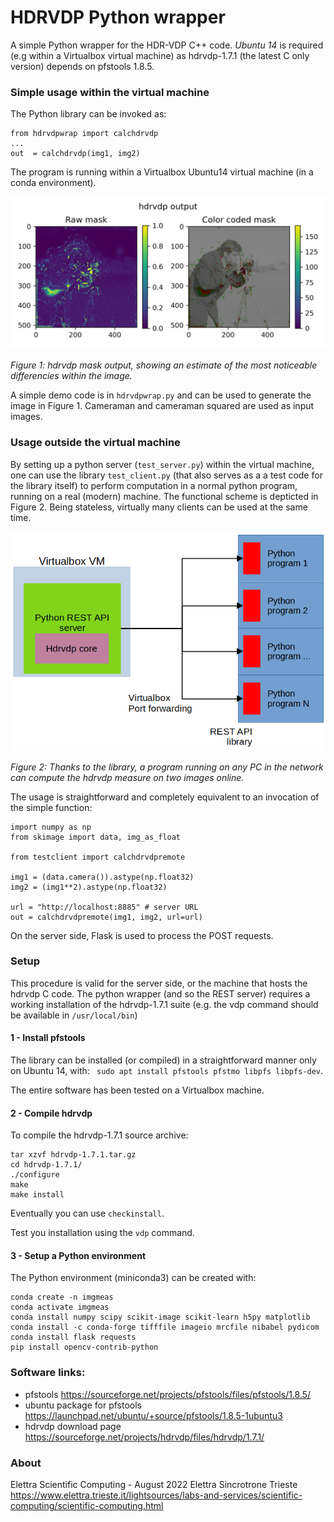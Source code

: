 # HDRVDP Python wrapper
A simple Python wrapper for the  HDR-VDP C++ code. *Ubuntu 14* is required (e.g within a Virtualbox virtual machine) as hdrvdp-1.7.1 (the latest C only version) depends on pfstools 1.8.5. 

### Simple usage within the virtual machine
The Python library can be invoked as:

```
from hdrvdpwrap import calchdrvdp
...
out  = calchdrvdp(img1, img2)
```
The program is running within a Virtualbox Ubuntu14 virtual machine (in a conda environment).

![plot](./hdrvdpout.png)

*Figure 1: hdrvdp mask output, showing an estimate of the most noticeable differencies within the image.*

A simple demo code is in `hdrvdpwrap.py` and can be used to generate the image in Figure 1. Cameraman and cameraman squared are used as input images.

### Usage outside the virtual machine
By setting up a python server (`test_server.py`) within the virtual machine, one can use the library `test_client.py` (that also serves as a a test code for the library itself) to perform computation in a normal python program, running on a real (modern) machine. The functional scheme  is depticted in Figure 2. Being stateless, virtually many clients can be used at the same time.

![plot](./graph_hdrvdp.png)

*Figure 2: Thanks to the library, a program running on any PC in the network can compute the hdrvdp measure on two images online.*

The usage is straightforward and completely equivalent to an invocation of the simple function:

```
import numpy as np
from skimage import data, img_as_float

from testclient import calchdrvdpremote

img1 = (data.camera()).astype(np.float32)
img2 = (img1**2).astype(np.float32)

url = "http://localhost:8885" # server URL
out = calchdrvdpremote(img1, img2, url=url)
```

On the server side, Flask is used to process the POST requests.

### Setup
This procedure is valid for the server side, or the machine that hosts the hdrvdp C code.
The python wrapper (and so the REST server) requires a working installation of the hdrvdp-1.7.1 suite (e.g. the vdp command should be available in `/usr/local/bin`)

#### 1 - Install pfstools
The library can be installed (or compiled) in a straightforward manner only on Ubuntu 14, with:
` sudo apt install pfstools pfstmo libpfs libpfs-dev`.

The entire software has been tested on a Virtualbox machine.

#### 2 - Compile hdrvdp
To compile the hdrvdp-1.7.1 source archive:

```
tar xzvf hdrvdp-1.7.1.tar.gz 
cd hdrvdp-1.7.1/
./configure 
make
make install
```
Eventually you can use `checkinstall`.

Test you installation using the `vdp` command.

#### 3 - Setup a Python environment
The Python environment (miniconda3) can be created with:

```
conda create -n imgmeas
conda activate imgmeas
conda install numpy scipy scikit-image scikit-learn h5py matplotlib 
conda install -c conda-forge tifffile imageio mrcfile nibabel pydicom
conda install flask requests
pip install opencv-contrib-python
```

### Software links:
 - pfstools https://sourceforge.net/projects/pfstools/files/pfstools/1.8.5/
 - ubuntu package for pfstools https://launchpad.net/ubuntu/+source/pfstools/1.8.5-1ubuntu3
 - hdrvdp download page https://sourceforge.net/projects/hdrvdp/files/hdrvdp/1.7.1/

### About

Elettra Scientific Computing - August 2022
Elettra Sincrotrone Trieste
https://www.elettra.trieste.it/lightsources/labs-and-services/scientific-computing/scientific-computing.html
